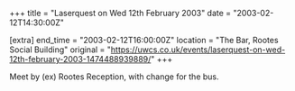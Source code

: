 +++
title = "Laserquest on Wed 12th February 2003"
date = "2003-02-12T14:30:00Z"

[extra]
end_time = "2003-02-12T16:00:00Z"
location = "The Bar, Rootes Social Building"
original = "https://uwcs.co.uk/events/laserquest-on-wed-12th-february-2003-1474488939889/"
+++

Meet by (ex) Rootes Reception, with change for the bus.

